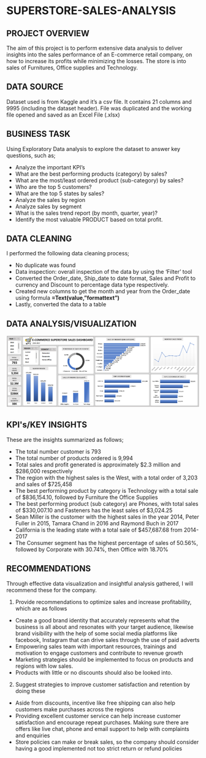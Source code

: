# SUPERSTORE-SALES-ANALYSIS
## PROJECT OVERVIEW
The aim of this project is to perform extensive data analysis to deliver insights into the sales performance of an E-commerce retail company, on how to increase its profits while minimizing the losses. The store is into sales of Furnitures, Office supplies and Technology.
## DATA SOURCE
Dataset used is from Kaggle and it’s a csv file. It contains 21 columns and 9995 (including the dataset header). File was duplicated and the working file opened and saved as an Excel File (.xlsx)
## BUSINESS TASK
Using Exploratory Data analysis to explore the dataset to answer key questions, such as;
- Analyze the important KPI’s
- What are the best performing products (category) by sales?
- What are the most/least ordered product (sub-category) by sales?
- Who are the top 5 customers?
- What are the top 5 states by sales? 
- Analyze the sales by region
- Analyze sales by segment
- What is the sales trend report (by month, quarter, year)?
- Identify the most valuable PRODUCT based on total profit. 
## DATA CLEANING
I performed the following data cleaning process; 
- No duplicate was found
- Data inspection: overall inspection of the data by using the ‘Filter’ tool
- Converted the Order_date, Ship_date to date format, Sales and Profit to currency and Discount to percentage data type respectively.
- Created new columns to get the month and year from the Order_date using formula **=Text(value,”formattext”)**
- Lastly, converted the data to a table
## DATA ANALYSIS/VISUALIZATION
![](ECOMMERCE_DASHBOARD.png)
## KPI's/KEY INSIGHTS
These are the insights summarized as follows;
- The total number customer is 793
- The total number of products ordered is 9,994
- Total sales and profit generated is approximately $2.3 million and $286,000 respectively
- The region with the highest sales is the West, with a total order of 3,203 and sales of $725,458
- The best performing product by category is Technology with a total sale of $836,154.10, followed by Furniture the Office Supplies
- The best performing product (sub category) are Phones, with total sales of $330,007.10 and Fasteners has the least sales of $3,024.25
- Sean Miller is the customer with the highest sales in the year 2014, Peter Fuller in 2015, Tamara Chand in 2016 and Raymond Buch in 2017
- California is the leading state with a total sale of $457,687.68 from 2014-2017
- The Consumer segment has the highest percentage of sales of 50.56%, followed by Corporate with 30.74%, then Office with 18.70%
## RECOMMENDATIONS
Through effective data visualization and insightful analysis gathered, I will recommend these for the company.
1. Provide recommendations to optimize sales and increase profitability, which are as follows
- Create a good brand identity that accurately represents what the business is all about and resonates with your target audience, likewise brand visibility with the help of some social media platforms like facebook, Instagram that can drive sales through the use of paid adverts
-	Empowering sales team with important resources, trainings and motivation to engage customers and contribute to revenue growth
-	Marketing strategies should be implemented to focus on products and regions with low sales.
-	Products with little or no discounts should also be looked into. 
2. Suggest strategies to improve customer satisfaction and retention by doing these
- Aside from discounts, incentive like free shipping can also help customers make purchases across the regions
- Providing excellent customer service can help increase customer satisfaction and encourage repeat purchases. Making sure there are offers like live chat, phone and email support to help with complaints and enquiries
- Store policies can make or break sales, so the company should consider having a good implemented not too strict return or refund policies


